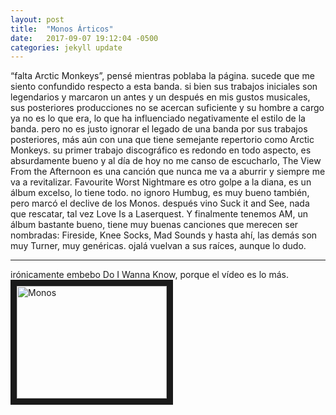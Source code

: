 ```yaml
---
layout: post
title:  "Monos Árticos"
date:   2017-09-07 19:12:04 -0500
categories: jekyll update
---
```


“falta Arctic Monkeys”, pensé mientras poblaba la página. sucede que me siento confundido respecto a esta banda. si bien sus trabajos iniciales son legendarios y marcaron un antes y un después en mis gustos musicales, sus posteriores producciones no se acercan suficiente y su hombre a cargo ya no es lo que era, lo que ha influenciado negativamente el estilo de la banda. pero no es justo ignorar el legado de una banda por sus trabajos posteriores, más aún con una que tiene semejante repertorio como Arctic Monkeys. su primer trabajo discográfico es redondo en todo aspecto, es absurdamente bueno y al día de hoy no me canso de escucharlo, The View From the Afternoon es una canción que nunca me va a aburrir y siempre me va a revitalizar. Favourite Worst Nightmare es otro golpe a la diana, es un álbum excelso, lo tiene todo. no ignoro Humbug, es muy bueno también, pero marcó el declive de los Monos. después vino Suck it and See, nada que rescatar, tal vez Love Is a Laserquest. Y finalmente tenemos AM, un álbum bastante bueno, tiene muy buenas canciones que merecen ser nombradas: Fireside, Knee Socks, Mad Sounds y hasta ahí, las demás son muy Turner, muy genéricas. ojalá vuelvan a sus raíces, aunque lo dudo.

***

irónicamente embebo Do I Wanna Know, porque el vídeo es lo más.
<a href="http://www.youtube.com/watch?feature=player_embedded&v=bpOSxM0rNPM" target="_blank">
<img src="http://img.youtube.com/vi/bpOSxM0rNPM/0.jpg" alt="Monos" width="240" height="180" border="10"/></a>

